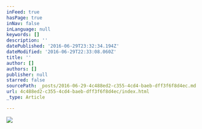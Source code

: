 ```yaml
---
inFeed: true
hasPage: true
inNav: false
inLanguage: null
keywords: []
description: ''
datePublished: '2016-06-29T23:32:34.194Z'
dateModified: '2016-06-29T22:33:08.060Z'
title: ''
author: []
authors: []
publisher: null
starred: false
sourcePath: _posts/2016-06-29-4c488ed2-c355-4cd4-baeb-dff3f6f8d4ec.md
url: 4c488ed2-c355-4cd4-baeb-dff3f6f8d4ec/index.html
_type: Article

---
```

![](https://the-grid-user-content.s3-us-west-2.amazonaws.com/4f11ad36-f60f-4ecc-b10d-a0a0a0e9c0c7.jpg)